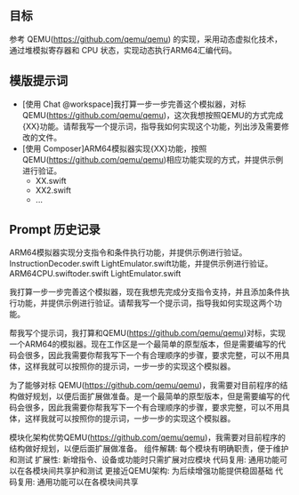 ## 目标
参考 QEMU(https://github.com/qemu/qemu) 的实现，采用动态虚拟化技术，通过堆模拟寄存器和 CPU 状态，实现动态执行ARM64汇编代码。

## 模版提示词
- [使用 Chat @workspace]我打算一步一步完善这个模拟器，对标QEMU(https://github.com/qemu/qemu)，这次我想按照QEMU的方式完成{XX}功能。请帮我写一个提示词，指导我如何实现这个功能，列出涉及需要修改的文件。
- [使用 Composer]ARM64模拟器实现{XX}功能，按照QEMU(https://github.com/qemu/qemu)相应功能实现的方式，并提供示例进行验证。
    - XX.swift
    - XX2.swift
    - ...

## Prompt 历史记录

ARM64模拟器实现分支指令和条件执行功能，并提供示例进行验证。
InstructionDecoder.swift
LightEmulator.swift功能，并提供示例进行验证。
ARM64CPU.swiftoder.swift
LightEmulator.swift

我打算一步一步完善这个模拟器，现在我想先完成分支指令支持，并且添加条件执行功能，并提供示例进行验证。请帮我写一个提示词，指导我如何实现这两个功能。

帮我写个提示词，我打算和QEMU(https://github.com/qemu/qemu)对标，实现一个ARM64的模拟器。现在工作区是一个最简单的原型版本，但是需要编写的代码会很多，因此我需要你帮我写下一个有合理顺序的步骤，要求完整，可以不用具体，这样我就可以按照你的提示词，一步一步的实现这个模拟器。

为了能够对标 QEMU(https://github.com/qemu/qemu)，我需要对目前程序的结构做好规划，以便后面扩展做准备。是一个最简单的原型版本，但是需要编写的代码会很多，因此我需要你帮我写下一个有合理顺序的步骤，要求完整，可以不用具体，这样我就可以按照你的提示词，一步一步的实现这个模拟器。

模块化架构优势QEMU(https://github.com/qemu/qemu)，我需要对目前程序的结构做好规划，以便后面扩展做准备。
组件解耦: 每个模块有明确职责，便于维护和测试
扩展性: 新增指令、设备或功能时只需扩展对应模块
代码复用: 通用功能可以在各模块间共享护和测试
更接近QEMU架构: 为后续增强功能提供稳固基础
代码复用: 通用功能可以在各模块间共享




